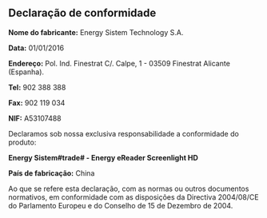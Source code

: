 ## Declaração de conformidade

**Nome do fabricante:** Energy Sistem Technology S.A.

**Data:** 01/01/2016

**Endereço:** Pol. Ind. Finestrat C/. Calpe, 1 - 03509 Finestrat Alicante (Espanha).

**Tel:** 902 388 388

**Fax:** 902 119 034

**NIF:** A53107488

Declaramos sob nossa exclusiva responsabilidade a conformidade do produto:

**Energy Sistem#trade# - Energy eReader Screenlight HD**

**País de fabricação:** China

Ao que se refere esta declaração, com as normas ou outros documentos normativos, em conformidade com as disposições da Directiva 2004/08/CE do Parlamento Europeu e do Conselho de 15 de Dezembro de 2004.
